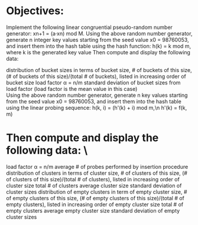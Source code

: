 # Objectives:
Implement the following linear congruential pseudo-random number generator: xn+1 = (a·xn) mod M.
Using the above random number generator, generate n integer key values starting from the seed value x0 = 98760053, and insert them into the hash table using the hash function:
h(k) = k mod m, where k is the generated key value
Then compute and display the following data: 

distribution of bucket sizes in terms of bucket size, # of buckets of this size, (# of buckets of this size)/(total # of buckets), listed in increasing order of bucket size
load factor α = n/m
standard deviation of bucket sizes from load factor (load factor is the mean value in this case)\
Using the above random number generator, generate n key values starting from the seed value x0 = 98760053, and insert them into the hash table using the linear probing sequence:
h(k, i) = (h'(k) + i) mod m,\n
h'(k) = f(k, m)

# Then compute and display the following data: \

load factor α = n/m
average # of probes performed by insertion procedure
distribution of clusters in terms of cluster size, # of clusters of this size, (# of clusters of this size)/(total # of clusters), listed in increasing order of cluster size
total # of clusters
average cluster size
standard deviation of cluster sizes
distribution of empty clusters in term of empty cluster size, # of empty clusters of this size, (# of empty clusters of this size)/(total # of empty clusters), listed in increasing order of empty cluster size
total # of empty clusters
average empty cluster size
standard deviation of empty cluster sizes

